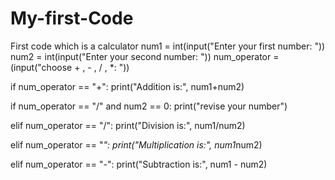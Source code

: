 # My-first-Code
First code which is a calculator
num1 = int(input("Enter your first number: "))
num2 = int(input("Enter your second number: "))
num_operator = (input("choose + , - , / , *: "))

if num_operator == "+":
    print("Addition is:", num1+num2)
    
if num_operator == "/" and num2 == 0:
    print("revise your number")

elif num_operator == "/":
    print("Division is:", num1/num2)
    
elif num_operator == "*":
    print("Multiplication is:", num1*num2)

elif num_operator == "-":
    print("Subtraction is:", num1 - num2)
